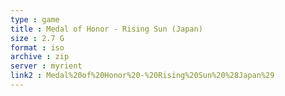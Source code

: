 ```yaml
---
type : game
title : Medal of Honor - Rising Sun (Japan)
size : 2.7 G
format : iso
archive : zip
server : myrient
link2 : Medal%20of%20Honor%20-%20Rising%20Sun%20%28Japan%29
---
```

